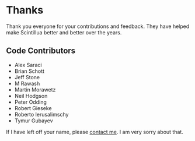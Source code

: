 # Thanks

Thank you everyone for your contributions and feedback. They have helped make
Scintillua better and better over the years.

## Code Contributors

* Alex Saraci
* Brian Schott
* Jeff Stone
* M Rawash
* Martin Morawetz
* Neil Hodgson
* Peter Odding
* Robert Gieseke
* Roberto Ierusalimschy
* Tymur Gubayev

If I have left off your name, please [contact me][]. I am very sorry about that.

[contact me]: README.html#Contact
